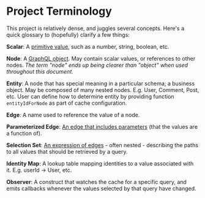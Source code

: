 # Project Terminology

This project is relatively dense, and juggles several concepts.  Here's a quick glossary to (hopefully) clarify a few things:

**Scalar**: A [primitive value](http://facebook.github.io/graphql/#sec-Scalars), such as a number, string, boolean, etc.

**Node**: A [GraphQL object](http://facebook.github.io/graphql/#sec-Objects). May contain scalar values, or references to other nodes. _The term "node" ends up being clearer than "object" when used throughout this document._

**Entity**: A node that has special meaning in a particular schema; a business object.  May be composed of many nested nodes.  E.g. User, Comment, Post, etc. User can define how to determine entity by providing function `entityIdForNode` as part of cache configuration.

**Edge**: A name used to reference the value of a node.

**Parameterized Edge**: [An edge that includes parameters](http://facebook.github.io/graphql/#sec-Object-Field-Arguments) (that the values are a function of).

**Selection Set**: [An expression of edges](http://facebook.github.io/graphql/#sec-Selection-Sets) - often nested - describing the paths to all values that should be retrieved by a query.

**Identity Map**: A lookup table mapping identities to a value associated with it.  E.g. userId -> User, etc.

**Observer**: A construct that watches the cache for a specific query, and emits callbacks whenever the values selected by that query have changed.
